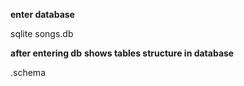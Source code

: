 
**enter database**

sqlite songs.db

**after entering db**
**shows tables structure in database**

.schema 




